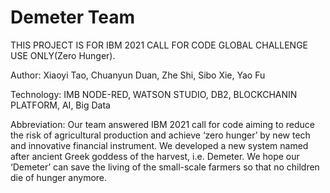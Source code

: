 # Demeter Team

THIS PROJECT IS FOR IBM 2021 CALL FOR CODE GLOBAL CHALLENGE USE ONLY(Zero Hunger).

Author:
Xiaoyi Tao, Chuanyun Duan, Zhe Shi, Sibo Xie, Yao Fu

Technology: 
IMB NODE-RED, WATSON STUDIO, DB2, BLOCKCHANIN PLATFORM, AI, Big Data

Abbreviation:
Our team answered IBM 2021 call for code aiming to reduce the risk of agricultural production and achieve ‘zero hunger’ by new tech and innovative financial instrument. We developed a new system named after ancient Greek goddess of the harvest, i.e. Demeter. We hope our ‘Demeter’ can save the living of the small-scale farmers so that no children die of hunger anymore. 
